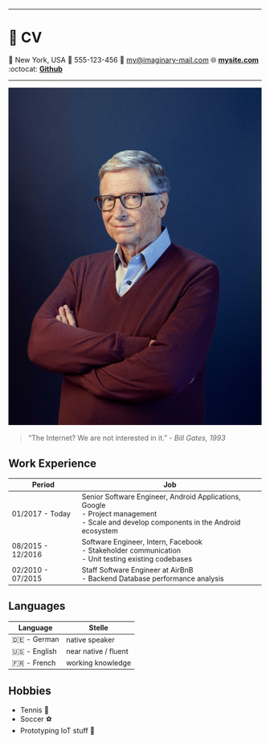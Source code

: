 ***

# :rocket: CV

:round_pushpin: New York, USA :iphone: 555-123-456 :e-mail: my@imaginary-mail.com :globe_with_meridians: __[mysite.com](https://www.google.com/)__ :octocat: __[Github](https://github.com/)__


***

![Portrait](cv-picture.jpg "CV Image Bill Gates")


> “The Internet?  We are not interested in it.” - _Bill Gates, 1993_


## Work Experience

| Period              | Job |
| ------              | --- |
| 01/2017 - Today     | Senior Software Engineer, Android Applications, Google <br> - Project management <br> - Scale and develop components in the Android ecosystem |
| 08/2015 - 12/2016   | Software Engineer, Intern, Facebook <br> - Stakeholder communication <br> - Unit testing existing codebases |
| 02/2010 - 07/2015   | Staff Software Engineer at AirBnB <br> - Backend Database performance analysis <br> |

## Languages

| Language | Stelle |
| ------   | ----------- |
| :de: - German  | native speaker |
| :us: - English | near native / fluent |
| :fr: - French  | working knowledge |


## Hobbies

- Tennis :tennis:
- Soccer :soccer:
- Prototyping IoT stuff :satellite:
